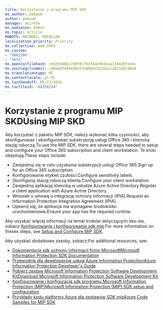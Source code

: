 ```yaml
---
title: Korzystanie z programu MIP SKD
ms.author: pebaum
author: pebaum
manager: mnirkhe
ms.audience: Admin
ms.topic: article
ROBOTS: NOINDEX, NOFOLLOW
localization_priority: Priority
ms.collection: Adm_O365
ms.custom:
- "9002266"
- "5631"
ms.openlocfilehash: cbd35b48bc7d9f0c7b254ae5b16aa118d29fe34c
ms.sourcegitcommit: c46b8df485edbd13e8bb4d1b2ba1c2821ddc9da0
ms.translationtype: MT
ms.contentlocale: pl-PL
ms.lasthandoff: 05/23/2020
ms.locfileid: "44358234"
---
```

# <a name="using-mip-skd"></a><span data-ttu-id="c0856-102">Korzystanie z programu MIP SKD</span><span class="sxs-lookup"><span data-stu-id="c0856-102">Using MIP SKD</span></span>

<span data-ttu-id="c0856-103">Aby korzystać z pakietu MIP SDK, należy wykonać kilka czynności, aby skonfigurować i skonfigurować subskrypcję usługi Office 365 i kliencką stację roboczą.</span><span class="sxs-lookup"><span data-stu-id="c0856-103">To use the MIP SDK, there are several steps needed to setup and configure your Office 365 subscription and client workstation.</span></span> <span data-ttu-id="c0856-104">Te kroki obejmują:</span><span class="sxs-lookup"><span data-stu-id="c0856-104">These steps include:</span></span>

- <span data-ttu-id="c0856-105">Zarejestruj się w celu uzyskania subskrypcji usługi Office 365.</span><span class="sxs-lookup"><span data-stu-id="c0856-105">Sign up for an Office 365 subscription.</span></span>
- <span data-ttu-id="c0856-106">Konfigurowanie etykiet czułości.</span><span class="sxs-lookup"><span data-stu-id="c0856-106">Configure sensitivity labels.</span></span>
- <span data-ttu-id="c0856-107">Skonfiguruj stację roboczą klienta.</span><span class="sxs-lookup"><span data-stu-id="c0856-107">Configure your client workstation.</span></span>
- <span data-ttu-id="c0856-108">Zarejestruj aplikację kliencką w usłudze Azure Active Directory.</span><span class="sxs-lookup"><span data-stu-id="c0856-108">Register a client application with Azure Active Directory.</span></span>
- <span data-ttu-id="c0856-109">Wniosek o umowę o integrację ochrony informacji (IPIA).</span><span class="sxs-lookup"><span data-stu-id="c0856-109">Request an Information Protection Integration Agreement (IPIA).</span></span>
- <span data-ttu-id="c0856-110">Upewnij się, że aplikacja ma wymagane środowisko uruchomieniowe.</span><span class="sxs-lookup"><span data-stu-id="c0856-110">Ensure your app has the required runtime.</span></span>

<span data-ttu-id="c0856-111">Aby uzyskać więcej informacji na temat kroków dotyczących eks-ów, zobacz [Konfigurowanie i konfigurowanie sdk mip](https://docs.microsoft.com/information-protection/develop/setup-configure-mip).</span><span class="sxs-lookup"><span data-stu-id="c0856-111">For more information on theses steps, see [Setup and Configure MIP SDK](https://docs.microsoft.com/information-protection/develop/setup-configure-mip).</span></span>

<span data-ttu-id="c0856-112">Aby uzyskać dodatkowe zasoby, zobacz:</span><span class="sxs-lookup"><span data-stu-id="c0856-112">For additional resources, see:</span></span>

- [<span data-ttu-id="c0856-113">Dokumentacja sdk ochrony informacji firmy Microsoft</span><span class="sxs-lookup"><span data-stu-id="c0856-113">Microsoft Information Protection SDK Documentation</span></span>](https://docs.microsoft.com/information-protection/develop/)
- [<span data-ttu-id="c0856-114">Przewodnik dla deweloperów usługi Azure Information Protection</span><span class="sxs-lookup"><span data-stu-id="c0856-114">Azure Information Protection Developer's Guide</span></span>](https://docs.microsoft.com/azure/information-protection/develop/developers-guide)
- [<span data-ttu-id="c0856-115">Pobierz zestaw Microsoft Information Protection Software Development Kit</span><span class="sxs-lookup"><span data-stu-id="c0856-115">Download Microsoft Information Protection Software Development Kit</span></span>](https://www.microsoft.com/download/details.aspx?id=57392)
- [<span data-ttu-id="c0856-116">Konfigurowanie i konfiguracja sdk programu Microsoft Information Protection (MIP)</span><span class="sxs-lookup"><span data-stu-id="c0856-116">Microsoft Information Protection (MIP) SDK setup and configuration</span></span>](https://docs.microsoft.com/information-protection/develop/setup-configure-mip)
- [<span data-ttu-id="c0856-117">Przykłady kodu platformy Azure dla zestawów SDK mip</span><span class="sxs-lookup"><span data-stu-id="c0856-117">Azure Code Samples for MIP SDK</span></span>](https://azure.microsoft.com/resources/samples/?sort=0&term=mipsdk)
